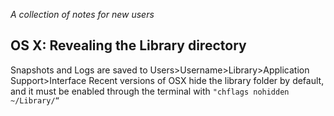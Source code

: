 _A collection of notes for new users_

## OS X: Revealing the Library directory
Snapshots and Logs are saved to Users>Username>Library>Application Support>Interface
Recent versions of OSX hide the library folder by default, and it must be enabled through the terminal with `"chflags nohidden ~/Library/“`